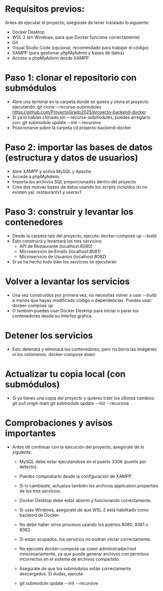 # Requisitos previos:
Antes de ejecutar el proyecto, asegúrate de tener instalado lo siguiente:
  - Docker Desktop
  - WSL 2 (en Windows, para que Docker funcione correctamente)
  - Git
  - Visual Studio Code (opcional, recomendado para trabajar el código)
  - XAMPP (para gestionar phpMyAdmin y bases de datos)
  - Acceso a phpMyAdmin desde XAMPP

# Paso 1: clonar el repositorio con submódulos
  - Abre una terminal en la carpeta donde se quiera y clona el proyecto ejecutando:
git clone --recurse-submodules https://github.com/ProyectoGrado2025/proyecto-backend-docker
  - Si ya lo habías clonado sin --recurse-submodules, puedes arreglarlo con:
git submodule update --init --recursive
  - Posicionarse sobre la carpeta
cd projecto-backend-docker

# Paso 2: importar las bases de datos (estructura y datos de usuarios)
  - Abre XAMPP y activa MySQL y Apache.
  - Accede a phpMyAdmin.
  - Importa los archivos SQL proporcionados dentro del proyecto
  - Crea dos nuevas bases de datos usando los scripts incluidos (si no existen ya): restaurantv1 y usersv1

# Paso 3: construir y levantar los contenedores
  - Desde la carpeta raíz del proyecto, ejecuta:
docker-compose up --build
  - Esto construirá y levantará los tres servicios:
    * API de Restaurante (localhost:8080)
    * Microservicio de Emails (localhost:8081)
    * Microservicio de Usuarios (localhost:8082)
  - Si se ha hecho todo bien los servicios se ejecutarán
    
# Volver a levantar los servicios
  - Una vez construidos por primera vez, no necesitas volver a usar --build a menos que hayas modificado código o dependencias. Puedes usar:
docker-compose up
  - O también puedes usar Docker Desktop para iniciar o parar los contenedores desde su interfaz gráfica.

# Detener los servicios
  - Esto detendrá y eliminará los contenedores, pero no borra las imágenes ni los volúmenes.
docker-compose down

# Actualizar tu copia local (con submódulos)
  - Si ya tienes una copia del proyecto y quieres traer los últimos cambios:
git pull origin main
git submodule update --init --recursive

# Comprobaciones y avisos importantes
  - Antes de continuar con la ejecución del proyecto, asegúrate de lo siguiente:
      * MySQL debe estar ejecutándose en el puerto 3306 (puerto por defecto).
      * Puedes comprobarlo desde la configuración de XAMPP.
      * Si lo cambiaste, actualiza también los archivos application.properties de los tres servicios.

      * Docker Desktop debe estar abierto y funcionando correctamente.
      * Si usas Windows, asegúrate de que WSL 2 está habilitado como backend de Docker.

      * No debe haber otros procesos usando los puertos 8080, 8081 o 8082.
      * Si están ocupados, los servicios no podrán iniciar correctamente.

      * No ejecutes docker-compose up como administrador/root innecesariamente, ya que puede generar archivos con permisos incorrectos en el sistema de archivos compartido.

      * Asegúrate de que los submódulos están correctamente descargados. Si dudas, ejecuta:
      * git submodule update --init --recursive

